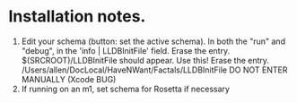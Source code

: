 
#  Installation notes.

1. Edit your schema (button: set the active schema). 
	In both the "run" and "debug", in the 'info | LLDBInitFile' field.
	Erase the entry. $(SRCROOT)/LLDBInitFile should appear. Use this!
	Erase the entry. /Users/allen/DocLocal/HaveNWant/Factals/LLDBInitFile
DO NOT ENTER MANUALLY (Xcode BUG)
2. If running on an m1, set schema for Rosetta if necessary


